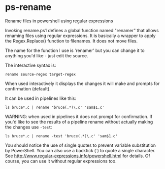 # ps-rename

Rename files in powershell using regular expressions

Invoking rename.ps1 defines a global function named "renamer" that allows renaming files using regular expressions. It is basically a wrapper to apply the Regex.Replace() function to filenames. It does not move files.

The name for the function I use is 'renamer' but you can change it to anything you'd like - just edit the source.

The interactive syntax is:

`rename source-regex target-regex`

When used interactively it displays the changes it will make and prompts for confirmation (default).

It can be used in pipelines like this:

`ls bruce*.c | rename 'bruce(.*)\.c' 'sam$1.c'`

WARNING: when used in pipelines it does not prompt for confirmation. If you'd like to see the results of a pipeline rename without actually making the changes use `-test`:

`ls bruce*.c | rename -test 'bruce(.*)\.c' 'sam$1.c'`

You should notice the use of single quotes to prevent variable substitution by PowerShell. You can also use a backtick (`) to quote a single character. See http://www.regular-expressions.info/powershell.html for details. Of course, you can use it without regular expressions too.

